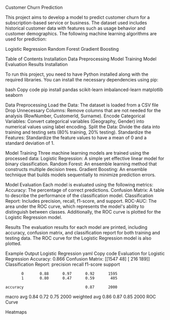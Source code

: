 Customer Churn Prediction

This project aims to develop a model to predict customer churn for a subscription-based service or business. The dataset used includes historical customer data with features such as usage behavior and customer demographics. The following machine learning algorithms are used for prediction:

Logistic Regression
Random Forest
Gradient Boosting

Table of Contents
    Installation
    Data Preprocessing
    Model Training
    Model Evaluation
    Results
    Installation

To run this project, you need to have Python installed along with the required libraries. You can install the necessary dependencies using pip:

bash
Copy code
pip install pandas scikit-learn imbalanced-learn matplotlib seaborn

Data Preprocessing
    Load the Data: The dataset is loaded from a CSV file
    Drop Unnecessary Columns: Remove columns that are not needed for the analysis (RowNumber, CustomerId, Surname).
    Encode Categorical Variables: Convert categorical variables (Geography, Gender) into numerical values using label encoding.
    Split the Data: Divide the data into training and testing sets (80% training, 20% testing).
    Standardize the Features: Standardize the feature values to have a mean of 0 and a standard deviation of 1.

Model Training
    Three machine learning models are trained using the processed data:
    Logistic Regression: A simple yet effective linear model for binary classification.
    Random Forest: An ensemble learning method that constructs multiple decision trees.
    Gradient Boosting: An ensemble technique that builds models sequentially to minimize prediction errors.

Model Evaluation
    Each model is evaluated using the following metrics:
    Accuracy: The percentage of correct predictions.
    Confusion Matrix: A table to describe the performance of the classification model.
    Classification Report: Includes precision, recall, f1-score, and support.
    ROC-AUC: The area under the ROC curve, which represents the model's ability to distinguish between classes.
    Additionally, the ROC curve is plotted for the Logistic Regression model.


Results
The evaluation results for each model are printed, including accuracy, confusion matrix, and classification report for both training and testing data. The ROC curve for the Logistic Regression model is also plotted.


Example Output
Logistic Regression
yaml
Copy code
Evaluation for Logistic Regression
Accuracy: 0.866
Confusion Matrix:
 [[1547   48]
 [ 216  189]]
Classification Report:
               precision    recall  f1-score   support

           0       0.88      0.97      0.92      1595
           1       0.80      0.47      0.59       405

    accuracy                           0.87      2000
   macro avg       0.84      0.72      0.75      2000
weighted avg       0.86      0.87      0.85      2000
ROC Curve

Heatmaps


